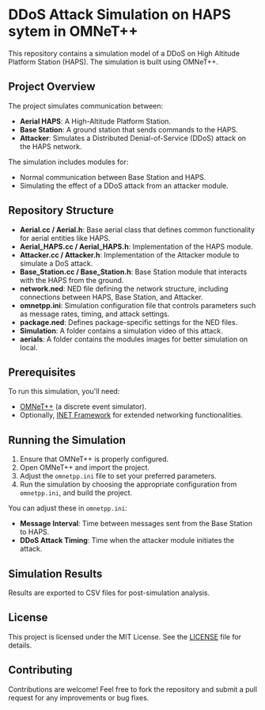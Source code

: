 # DDoS Attack Simulation on HAPS sytem in OMNeT++

This repository contains a simulation model of a DDoS on High Altitude Platform Station (HAPS). The simulation is built using OMNeT++.

## Project Overview

The project simulates communication between:
- **Aerial HAPS**: A High-Altitude Platform Station.
- **Base Station**: A ground station that sends commands to the HAPS.
- **Attacker**: Simulates a Distributed Denial-of-Service (DDoS) attack on the HAPS network.

The simulation includes modules for:
- Normal communication between Base Station and HAPS.
- Simulating the effect of a DDoS attack from an attacker module.

## Repository Structure

- **Aerial.cc / Aerial.h**: Base aerial class that defines common functionality for aerial entities like HAPS.
- **Aerial_HAPS.cc / Aerial_HAPS.h**: Implementation of the HAPS module.
- **Attacker.cc / Attacker.h**: Implementation of the Attacker module to simulate a DoS attack.
- **Base_Station.cc / Base_Station.h**: Base Station module that interacts with the HAPS from the ground.
- **network.ned**: NED file defining the network structure, including connections between HAPS, Base Station, and Attacker.
- **omnetpp.ini**: Simulation configuration file that controls parameters such as message rates, timing, and attack settings.
- **package.ned**: Defines package-specific settings for the NED files.
- **Simulation**: A folder contains a simulation video of this attack.
- **aerials**: A folder contains the modules images for better simulation on local. 

## Prerequisites

To run this simulation, you'll need:
- [OMNeT++](https://omnetpp.org) (a discrete event simulator).
- Optionally, [INET Framework](https://inet.omnetpp.org) for extended networking functionalities.


## Running the Simulation

1. Ensure that OMNeT++ is properly configured.
2. Open OMNeT++ and import the project.
2. Adjust the `omnetpp.ini` file to set your preferred parameters.
3. Run the simulation by choosing the appropriate configuration from `omnetpp.ini`, and build the project.

You can adjust these in `omnetpp.ini`:

- **Message Interval**: Time between messages sent from the Base Station to HAPS.
- **DDoS Attack Timing**: Time when the attacker module initiates the attack.

## Simulation Results

Results are exported to CSV files for post-simulation analysis.

## License

This project is licensed under the MIT License. See the [LICENSE](LICENSE) file for details.

## Contributing

Contributions are welcome! Feel free to fork the repository and submit a pull request for any improvements or bug fixes.

